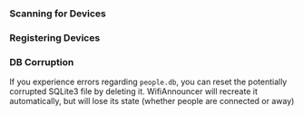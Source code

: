 ### Scanning for Devices

### Registering Devices

### DB Corruption

If you experience errors regarding `people.db`, you can reset the potentially corrupted SQLite3 file by deleting it. WifiAnnouncer will recreate it automatically, but will lose its state (whether people are connected or away)
